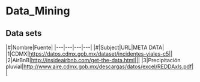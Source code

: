 # Data_Mining

## Data sets


|#|Nombre|Fuente|
|---|---|---|---|
|#|Subject|URL|META DATA|
|1|CDMX|https://datos.cdmx.gob.mx/dataset/incidentes-viales-c5||
|2|AirBnB|http://insideairbnb.com/get-the-data.html|||
|3|Precipitación pluvial|http://www.aire.cdmx.gob.mx/descargas/datos/excel/REDDAxls.pdf||
